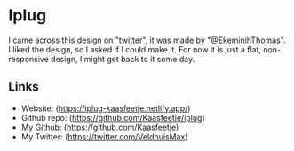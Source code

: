 # Iplug

I came across this design on ["twitter"](https://twitter.com/EkeminihThomas/status/1526128513715212289?s=20&t=YixocVq4io-LwOCCgjgm1w), it was made by ["@EkeminihThomas"](https://twitter.com/EkeminihThomas). I liked the design, so I asked if I could make it. For now it is just a flat, non-responsive design, I might get back to it some day.

## Links

-   Website: (https://iplug-kaasfeetje.netlify.app/)
-   Github repo: (https://github.com/Kaasfeetje/iplug)
-   My Github: (https://github.com/Kaasfeetje)
-   My Twitter: (https://twitter.com/VeldhuisMax)
